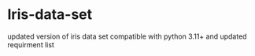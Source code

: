 # Iris-data-set
 updated version of iris data set compatible with python 3.11+ and updated requirment list 
